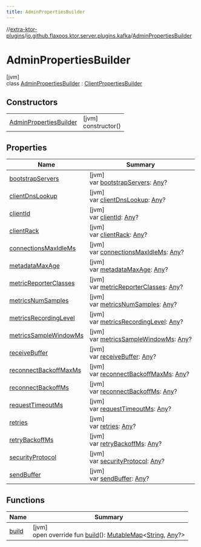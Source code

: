 ```yaml
---
title: AdminPropertiesBuilder
---
```

//[extra-ktor-plugins](../../../index.md)/[io.github.flaxoos.ktor.server.plugins.kafka](../index.md)/[AdminPropertiesBuilder](index.md)



# AdminPropertiesBuilder



[jvm]\
class [AdminPropertiesBuilder](index.md) : [ClientPropertiesBuilder](../-client-properties-builder/index.md)



## Constructors


| | |
|---|---|
| [AdminPropertiesBuilder](-admin-properties-builder.md) | [jvm]<br>constructor() |


## Properties


| Name | Summary |
|---|---|
| [bootstrapServers](../-client-properties-builder/bootstrap-servers.md) | [jvm]<br>var [bootstrapServers](../-client-properties-builder/bootstrap-servers.md): [Any](https://kotlinlang.org/api/latest/jvm/stdlib/kotlin/-any/index.md)? |
| [clientDnsLookup](../-client-properties-builder/client-dns-lookup.md) | [jvm]<br>var [clientDnsLookup](../-client-properties-builder/client-dns-lookup.md): [Any](https://kotlinlang.org/api/latest/jvm/stdlib/kotlin/-any/index.md)? |
| [clientId](../-client-properties-builder/client-id.md) | [jvm]<br>var [clientId](../-client-properties-builder/client-id.md): [Any](https://kotlinlang.org/api/latest/jvm/stdlib/kotlin/-any/index.md)? |
| [clientRack](../-client-properties-builder/client-rack.md) | [jvm]<br>var [clientRack](../-client-properties-builder/client-rack.md): [Any](https://kotlinlang.org/api/latest/jvm/stdlib/kotlin/-any/index.md)? |
| [connectionsMaxIdleMs](../-client-properties-builder/connections-max-idle-ms.md) | [jvm]<br>var [connectionsMaxIdleMs](../-client-properties-builder/connections-max-idle-ms.md): [Any](https://kotlinlang.org/api/latest/jvm/stdlib/kotlin/-any/index.md)? |
| [metadataMaxAge](../-client-properties-builder/metadata-max-age.md) | [jvm]<br>var [metadataMaxAge](../-client-properties-builder/metadata-max-age.md): [Any](https://kotlinlang.org/api/latest/jvm/stdlib/kotlin/-any/index.md)? |
| [metricReporterClasses](../-client-properties-builder/metric-reporter-classes.md) | [jvm]<br>var [metricReporterClasses](../-client-properties-builder/metric-reporter-classes.md): [Any](https://kotlinlang.org/api/latest/jvm/stdlib/kotlin/-any/index.md)? |
| [metricsNumSamples](../-client-properties-builder/metrics-num-samples.md) | [jvm]<br>var [metricsNumSamples](../-client-properties-builder/metrics-num-samples.md): [Any](https://kotlinlang.org/api/latest/jvm/stdlib/kotlin/-any/index.md)? |
| [metricsRecordingLevel](../-client-properties-builder/metrics-recording-level.md) | [jvm]<br>var [metricsRecordingLevel](../-client-properties-builder/metrics-recording-level.md): [Any](https://kotlinlang.org/api/latest/jvm/stdlib/kotlin/-any/index.md)? |
| [metricsSampleWindowMs](../-client-properties-builder/metrics-sample-window-ms.md) | [jvm]<br>var [metricsSampleWindowMs](../-client-properties-builder/metrics-sample-window-ms.md): [Any](https://kotlinlang.org/api/latest/jvm/stdlib/kotlin/-any/index.md)? |
| [receiveBuffer](../-client-properties-builder/receive-buffer.md) | [jvm]<br>var [receiveBuffer](../-client-properties-builder/receive-buffer.md): [Any](https://kotlinlang.org/api/latest/jvm/stdlib/kotlin/-any/index.md)? |
| [reconnectBackoffMaxMs](../-client-properties-builder/reconnect-backoff-max-ms.md) | [jvm]<br>var [reconnectBackoffMaxMs](../-client-properties-builder/reconnect-backoff-max-ms.md): [Any](https://kotlinlang.org/api/latest/jvm/stdlib/kotlin/-any/index.md)? |
| [reconnectBackoffMs](../-client-properties-builder/reconnect-backoff-ms.md) | [jvm]<br>var [reconnectBackoffMs](../-client-properties-builder/reconnect-backoff-ms.md): [Any](https://kotlinlang.org/api/latest/jvm/stdlib/kotlin/-any/index.md)? |
| [requestTimeoutMs](../-client-properties-builder/request-timeout-ms.md) | [jvm]<br>var [requestTimeoutMs](../-client-properties-builder/request-timeout-ms.md): [Any](https://kotlinlang.org/api/latest/jvm/stdlib/kotlin/-any/index.md)? |
| [retries](../-client-properties-builder/retries.md) | [jvm]<br>var [retries](../-client-properties-builder/retries.md): [Any](https://kotlinlang.org/api/latest/jvm/stdlib/kotlin/-any/index.md)? |
| [retryBackoffMs](../-client-properties-builder/retry-backoff-ms.md) | [jvm]<br>var [retryBackoffMs](../-client-properties-builder/retry-backoff-ms.md): [Any](https://kotlinlang.org/api/latest/jvm/stdlib/kotlin/-any/index.md)? |
| [securityProtocol](../-client-properties-builder/security-protocol.md) | [jvm]<br>var [securityProtocol](../-client-properties-builder/security-protocol.md): [Any](https://kotlinlang.org/api/latest/jvm/stdlib/kotlin/-any/index.md)? |
| [sendBuffer](../-client-properties-builder/send-buffer.md) | [jvm]<br>var [sendBuffer](../-client-properties-builder/send-buffer.md): [Any](https://kotlinlang.org/api/latest/jvm/stdlib/kotlin/-any/index.md)? |


## Functions


| Name | Summary |
|---|---|
| [build](../-client-properties-builder/build.md) | [jvm]<br>open override fun [build](../-client-properties-builder/build.md)(): [MutableMap](https://kotlinlang.org/api/latest/jvm/stdlib/kotlin.collections/-mutable-map/index.md)&lt;[String](https://kotlinlang.org/api/latest/jvm/stdlib/kotlin/-string/index.md), [Any](https://kotlinlang.org/api/latest/jvm/stdlib/kotlin/-any/index.md)?&gt; |

